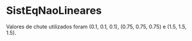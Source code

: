 # SistEqNaoLineares

Valores de chute utilizados foram (0.1, 0.1, 0.1), (0.75, 0.75, 0.75) e (1.5, 1.5, 1.5).
